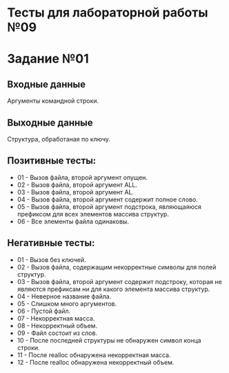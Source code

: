 # Тесты для лабораторной работы №09
# Задание №01

## Входные данные 
Аргументы командной строки.

## Выходные данные
Структура, обработаная по ключу.

## Позитивные тесты: 
* 01 - Вызов файла, второй аргумент опущен.
* 02 - Вызов файла, второй аргумент ALL.
* 03 - Вызов файла, второй аргумент AL.
* 04 - Вызов файла, второй аргумент содержит полное слово.
* 05 - Вызов файла, второй аргумент подстрока, являющаяюся префиксом для всех элементов массива структур.
* 06 - Все элементы файла одинаковы.

## Негативные тесты:
* 01 - Вызов без ключей.
* 02 - Вызов файла, содержащим некорректные символы для полей структур.
* 03 - Вызов файла, второй аргумент содержит подстроку, которая не являются префиксам ни для какого элемента массива структур.
* 04 - Неверное название файла.
* 05 - Слишком много аргументов.
* 06 - Пустой файл.
* 07 - Некорректная масса.
* 08 - Некорректный объем.
* 09 - Файл состоит из слов.
* 10 - После последней структуры не обнаружен символ конца строки.
* 11 - После realloc обнаружена некорректная масса.
* 12 - После realloc обнаружена некорректный объем.
